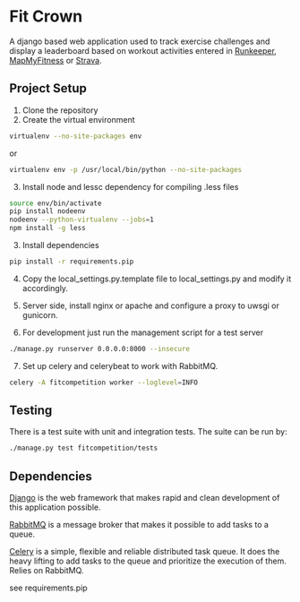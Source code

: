 Fit Crown
=========

A django based web application used to track exercise challenges and display a leaderboard based on workout activities entered in [Runkeeper](http://runkeeper.com), [MapMyFitness](http://www.mapmyfitness.com) or [Strava](http://strava.com).

Project Setup
---------------  
1. Clone the repository
2. Create the virtual environment

  ```bash
  virtualenv --no-site-packages env
  ```
  or
  ```bash
  virtualenv env -p /usr/local/bin/python --no-site-packages
  ```  
3. Install node and lessc dependency for compiling .less files

  ```bash
  source env/bin/activate
  pip install nodeenv
  nodeenv --python-virtualenv --jobs=1
  npm install -g less
  ```

3. Install dependencies
  ```bash
  pip install -r requirements.pip
  ```  

4. Copy the local_settings.py.template file to local_settings.py and modify it accordingly.

5. Server side, install nginx or apache and configure a proxy to uwsgi or gunicorn.

6. For development just run the management script for a test server
  ```bash
  ./manage.py runserver 0.0.0.0:8000 --insecure
  ```  

7. Set up celery and celerybeat to work with RabbitMQ.
  ```bash
  celery -A fitcompetition worker --loglevel=INFO
  ```  


Testing
-------
There is a test suite with unit and integration tests.  The suite can be run by:
```bash
./manage.py test fitcompetition/tests
```



Dependencies
------------

[Django](https://www.djangoproject.com) is the web framework that makes rapid and clean development of this application possible.

[RabbitMQ](http://www.rabbitmq.com) is a message broker that makes it possible to add tasks to a queue.

[Celery](http://celery.readthedocs.org/en/latest/index.html) is a simple, flexible and reliable distributed task queue.  It does the heavy lifting to add tasks to the queue and prioritize the execution of them.  Relies on RabbitMQ.

see requirements.pip
